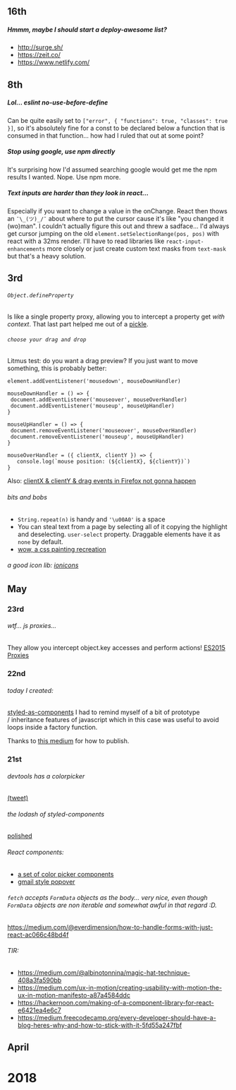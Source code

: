 ## 16th

##### Hmmm, maybe I should start a deploy-awesome list? 
 - http://surge.sh/
 - https://zeit.co/
 - https://www.netlify.com/


## 8th
##### Lol... eslint no-use-before-define 
Can be quite easily set to `["error", { "functions": true, "classes": true }]`, so it's absolutely fine for a const to be declared below a function that is consumed in that function... how had I ruled that out at some point? 

##### Stop using google, use npm directly
It's surprising how I'd assumed searching google would get me the npm results I wanted. Nope. Use npm more. 

##### Text inputs are harder than they look in react...
Especially if you want to change a value in the onChange. React then thows an `¯\_(ツ)_/¯` about where to put the cursor cause it's like "you changed it (wo)man". I couldn't actually figure this out and threw a sadface... I'd always get cursor jumping on the old `element.setSelectionRange(pos, pos)` with react with a 32ms render. I'll have to read libraries like `react-input-enhancements` more closely or just create custom text masks from `text-mask` but that's a heavy solution. 

## 3rd

###### `Object.defineProperty`
Is like a single property proxy, allowing you to intercept a property get _with context_. That last part helped me out of a [pickle](https://stackoverflow.com/questions/50150554/add-function-to-constructor-prototype-with-method-with-access-to-this-from-const/50151472#50151472). 

###### `choose your drag and drop`
Litmus test: do you want a drag preview? If you just want to move something, this is probably better: 
```
element.addEventListener('mousedown', mouseDownHandler)

mouseDownHandler = () => {
 document.addEventListener('mouseover', mouseOverHandler)
 document.addEventListener('mouseup', mouseUpHandler)
}

mouseUpHandler = () => {
 document.removeEventListener('mouseover', mouseOverHandler)
 document.removeEventListener('mouseup', mouseUpHandler)
}

mouseOverHandler = ({ clientX, clientY }) => {
   console.log(`mouse position: (${clientX}, ${clientY})`)
}
```
Also: [clientX & clientY & drag events in Firefox not gonna happen](https://twitter.com/dan_abramov/status/529048892189724673)

###### bits and bobs
- `String.repeat(n)` is handy and `'\u00A0'` is a space  
- You can steal text from a page by selecting all of it copying the highlight and deselecting. `user-select` property. Draggable elements have it as `none` by default. 
-  [wow, a css painting recreation](http://diana-adrianne.com/purecss-francine/)

###### a good icon lib: [ionicons](http://ionicons.com/)

## May

### 23rd

###### wtf... js proxies... 
They allow you intercept object.key accesses and perform actions! [ES2015 Proxies](https://developers.google.com/web/updates/2016/02/es2015-proxies)

### 22nd

###### today I created: 
[styled-as-components](https://www.npmjs.com/package/styled-as-components) I had to remind myself of a bit of prototype / inheritance features of javascript which in this case was useful to avoid loops inside a factory function. 

Thanks to [this medium](https://medium.com/@BrodaNoel/how-to-create-a-react-component-and-publish-it-in-npm-668ad7d363ce) for how to publish. 

### 21st 

###### devtools has a colorpicker 
[(tweet)](https://twitter.com/danztweet/status/987602024597409797)

###### the lodash of styled-components
[polished](https://polished.js.org/)

###### React components: 
- [a set of color picker components](https://github.com/casesandberg/react-color/)
- [gmail style popover](https://github.com/sasha240100/react-rectangle-popup-menu)

###### `fetch` accepts `FormData` objects as the body... very nice, even though `FormData` objects are non iterable and somewhat awful in that regard :D. 
https://medium.com/@everdimension/how-to-handle-forms-with-just-react-ac066c48bd4f

###### TIR:
- https://medium.com/@albinotonnina/magic-hat-technique-408a3fa590bb  
- https://medium.com/ux-in-motion/creating-usability-with-motion-the-ux-in-motion-manifesto-a87a4584ddc
- https://hackernoon.com/making-of-a-component-library-for-react-e6421ea4e6c7
- https://medium.freecodecamp.org/every-developer-should-have-a-blog-heres-why-and-how-to-stick-with-it-5fd55a247fbf


## April

# 2018
